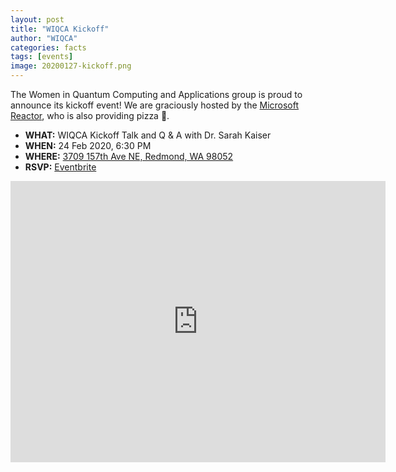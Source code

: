 ```yaml
---
layout: post
title: "WIQCA Kickoff"
author: "WIQCA"
categories: facts
tags: [events]
image: 20200127-kickoff.png
---
```


The Women in Quantum Computing and Applications group is proud to announce its kickoff event!
We are graciously hosted by the [Microsoft Reactor](https://developer.microsoft.com/en-us/reactor/Location/Redmond), who is also providing pizza 🍕.

- **WHAT:** WIQCA Kickoff Talk and Q & A with Dr. Sarah Kaiser
- **WHEN:** 24 Feb 2020, 6:30 PM
- **WHERE:** [3709 157th Ave NE, Redmond, WA 98052](https://goo.gl/maps/pPNFvhzB59ijaeMx9)
- **RSVP:** [Eventbrite](https://wiqca.eventbrite.com)


<iframe src="https://www.google.com/maps/embed?pb=!1m18!1m12!1m3!1d2688.097193214453!2d-122.13328434903251!3d47.64367809330734!2m3!1f0!2f0!3f0!3m2!1i1024!2i768!4f13.1!3m3!1m2!1s0x54906d71fad78e11%3A0x41c6b1be983cf409!2s3709%20157th%20Ave%20NE%2C%20Redmond%2C%20WA%2098052!5e0!3m2!1sen!2sus!4v1580191087601!5m2!1sen!2sus" width="600" height="450" frameborder="0" style="border:0;" allowfullscreen=""></iframe>